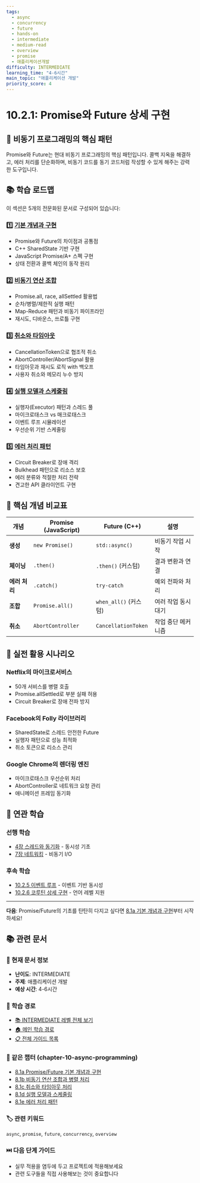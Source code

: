 ```yaml
---
tags:
  - async
  - concurrency
  - future
  - hands-on
  - intermediate
  - medium-read
  - overview
  - promise
  - 애플리케이션개발
difficulty: INTERMEDIATE
learning_time: "4-6시간"
main_topic: "애플리케이션 개발"
priority_score: 4
---
```


# 10.2.1: Promise와 Future 상세 구현

## 🎁 비동기 프로그래밍의 핵심 패턴

Promise와 Future는 현대 비동기 프로그래밍의 핵심 패턴입니다. 콜백 지옥을 해결하고, 에러 처리를 단순화하며, 비동기 코드를 동기 코드처럼 작성할 수 있게 해주는 강력한 도구입니다.

## 📚 학습 로드맵

이 섹션은 5개의 전문화된 문서로 구성되어 있습니다:

### 1️⃣ [기본 개념과 구현](./10-01-01-promise-future-basics.md)

- Promise와 Future의 차이점과 공통점
- C++ SharedState 기반 구현
- JavaScript Promise/A+ 스펙 구현
- 상태 전환과 콜백 체인의 동작 원리

### 2️⃣ [비동기 연산 조합](./10-02-02-async-composition.md)

- Promise.all, race, allSettled 활용법
- 순차/병렬/제한적 실행 패턴
- Map-Reduce 패턴과 비동기 파이프라인
- 재시도, 디바운스, 쓰로틀 구현

### 3️⃣ [취소와 타임아웃](./10-02-03-cancellation-timeout.md)

- CancellationToken으로 협조적 취소
- AbortController/AbortSignal 활용
- 타임아웃과 재시도 로직 with 백오프
- 사용자 취소와 메모리 누수 방지

### 4️⃣ [실행 모델과 스케줄링](./10-02-04-execution-scheduling.md)

- 실행자(Executor) 패턴과 스레드 풀
- 마이크로태스크 vs 매크로태스크
- 이벤트 루프 시뮬레이션
- 우선순위 기반 스케줄링

### 5️⃣ [에러 처리 패턴](./10-05-01-error-handling.md)

- Circuit Breaker로 장애 격리
- Bulkhead 패턴으로 리소스 보호
- 에러 분류와 적절한 처리 전략
- 견고한 API 클라이언트 구현

## 🎯 핵심 개념 비교표

| 개념 | Promise (JavaScript) | Future (C++) | 설명 |
|------|---------------------|--------------|------|
| **생성** | `new Promise()` | `std::async()` | 비동기 작업 시작 |
| **체이닝** | `.then()` | `.then()` (커스텀) | 결과 변환과 연결 |
| **에러 처리** | `.catch()` | `try-catch` | 예외 전파와 처리 |
| **조합** | `Promise.all()` | `when_all()` (커스텀) | 여러 작업 동시 대기 |
| **취소** | `AbortController` | `CancellationToken` | 작업 중단 메커니즘 |

## 🚀 실전 활용 시나리오

### Netflix의 마이크로서비스

- 50개 서비스를 병렬 호출
- Promise.allSettled로 부분 실패 허용
- Circuit Breaker로 장애 전파 방지

### Facebook의 Folly 라이브러리

- SharedState로 스레드 안전한 Future
- 실행자 패턴으로 성능 최적화
- 취소 토큰으로 리소스 관리

### Google Chrome의 렌더링 엔진

- 마이크로태스크 우선순위 처리
- AbortController로 네트워크 요청 관리
- 애니메이션 프레임 동기화

## 🔗 연관 학습

### 선행 학습

- [4장 스레드와 동기화](../chapter-01-process-thread/) - 동시성 기초
- [7장 네트워킹](../chapter-07-network-programming/) - 비동기 I/O

### 후속 학습

- [10.2.5 이벤트 루프](./10-02-05-event-loop.md) - 이벤트 기반 동시성
- [10.2.6 코루틴 상세 구현](./10-02-06-coroutine.md) - 언어 레벨 지원

---

**다음**: Promise/Future의 기초를 탄탄히 다지고 싶다면 [8.1a 기본 개념과 구현](./10-01-01-promise-future-basics.md)부터 시작하세요!

## 📚 관련 문서

### 📖 현재 문서 정보

- **난이도**: INTERMEDIATE
- **주제**: 애플리케이션 개발
- **예상 시간**: 4-6시간

### 🎯 학습 경로

- [📚 INTERMEDIATE 레벨 전체 보기](../learning-paths/intermediate/)
- [🏠 메인 학습 경로](../learning-paths/)
- [📋 전체 가이드 목록](../README.md)

### 📂 같은 챕터 (chapter-10-async-programming)

- [8.1a Promise/Future 기본 개념과 구현](./10-01-01-promise-future-basics.md)
- [8.1b 비동기 연산 조합과 병렬 처리](./10-02-02-async-composition.md)
- [8.1c 취소와 타임아웃 처리](./10-02-03-cancellation-timeout.md)
- [8.1d 실행 모델과 스케줄링](./10-02-04-execution-scheduling.md)
- [8.1e 에러 처리 패턴](./10-05-01-error-handling.md)

### 🏷️ 관련 키워드

`async`, `promise`, `future`, `concurrency`, `overview`

### ⏭️ 다음 단계 가이드

- 실무 적용을 염두에 두고 프로젝트에 적용해보세요
- 관련 도구들을 직접 사용해보는 것이 중요합니다
